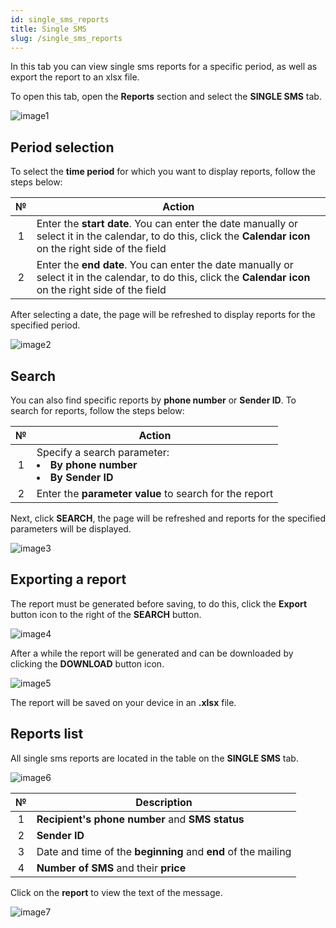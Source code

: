 ```yaml
---
id: single_sms_reports
title: Single SMS
slug: /single_sms_reports
---
```


In this tab you can view single sms reports for a specific period, as well as export the report to an xlsx file.

To open this tab, open the **Reports** section and select the **SINGLE SMS** tab.

![image1](/img/en/sms_reports_single_sms/image1.png)

## Period selection

To select the **time period** for which you want to display reports, follow the steps below:

|  №  | Action |
| :-: | ------ |
| 1 | Enter the **start date**. You can enter the date manually or select it in the calendar, to do this, click the **Calendar icon** on the right side of the field |
| 2 | Enter the **end date**. You can enter the date manually or select it in the calendar, to do this, click the **Calendar icon** on the right side of the field |

After selecting a date, the page will be refreshed to display reports for the specified period.

![image2](/img/en/sms_reports_single_sms/image2.png)

## Search

You can also find specific reports by **phone number** or **Sender ID**. To search for reports, follow the steps below:

|  №  | Action |
| :-: | ------ |
| 1 | Specify a search parameter: <li>**By phone number**</li> <li>**By Sender ID**</li> |
| 2 | Enter the **parameter value** to search for the report |

Next, click **SEARCH**, the page will be refreshed and reports for the specified parameters will be displayed.

![image3](/img/en/sms_reports_single_sms/image3.png)

## Exporting a report

The report must be generated before saving, to do this, click the **Export** button icon to the right of the **SEARCH** button.

![image4](/img/en/sms_reports_single_sms/image4.png)

After a while the report will be generated and can be downloaded by clicking the **DOWNLOAD** button icon.

![image5](/img/en/sms_reports_single_sms/image5.png)

The report will be saved on your device in an **.xlsx** file.

## Reports list

All single sms reports are located in the table on the **SINGLE SMS** tab.

![image6](/img/en/sms_reports_single_sms/image6.png)

|  №  | Description |
| :-: | ----------- |
| 1 | **Recipient's phone number** and **SMS status** |
| 2 | **Sender ID** |
| 3 | Date and time of the **beginning** and **end** of the mailing |
| 4 | **Number of SMS** and their **price** |

Click on the **report** to view the text of the message.

![image7](/img/en/sms_reports_single_sms/image7.png)
